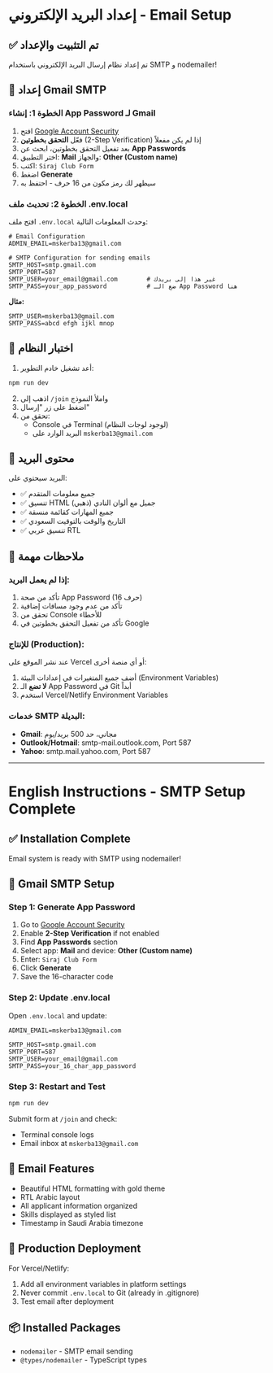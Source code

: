 # إعداد البريد الإلكتروني - Email Setup

## ✅ تم التثبيت والإعداد

تم إعداد نظام إرسال البريد الإلكتروني باستخدام SMTP و nodemailer!

## 📧 إعداد Gmail SMTP

### الخطوة 1: إنشاء App Password لـ Gmail

1. افتح [Google Account Security](https://myaccount.google.com/security)
2. فعّل **التحقق بخطوتين** (2-Step Verification) إذا لم يكن مفعلاً
3. بعد تفعيل التحقق بخطوتين، ابحث عن **App Passwords**
4. اختر التطبيق: **Mail** والجهاز: **Other (Custom name)**
5. اكتب: `Siraj Club Form`
6. اضغط **Generate**
7. سيظهر لك رمز مكون من 16 حرف - احتفظ به

### الخطوة 2: تحديث ملف .env.local

افتح ملف `.env.local` وحدث المعلومات التالية:

```env
# Email Configuration
ADMIN_EMAIL=mskerba13@gmail.com

# SMTP Configuration for sending emails
SMTP_HOST=smtp.gmail.com
SMTP_PORT=587
SMTP_USER=your_email@gmail.com        # غير هذا إلى بريدك
SMTP_PASS=your_app_password           # ضع الـ App Password هنا
```

**مثال:**
```env
SMTP_USER=mskerba13@gmail.com
SMTP_PASS=abcd efgh ijkl mnop
```

## 🧪 اختبار النظام

1. أعد تشغيل خادم التطوير:
```bash
npm run dev
```

2. اذهب إلى `/join` واملأ النموذج
3. اضغط على زر "إرسال"
4. تحقق من:
   - Console في Terminal (لوجود لوجات النظام)
   - البريد الوارد على `mskerba13@gmail.com`

## 📧 محتوى البريد

البريد سيحتوي على:
- ✅ جميع معلومات المتقدم
- ✅ تنسيق HTML جميل مع ألوان النادي (ذهبي)
- ✅ جميع المهارات كقائمة منسقة
- ✅ التاريخ والوقت بالتوقيت السعودي
- ✅ تنسيق عربي RTL

## 🔧 ملاحظات مهمة

### إذا لم يعمل البريد:
1. تأكد من صحة App Password (16 حرف)
2. تأكد من عدم وجود مسافات إضافية
3. تحقق من Console للأخطاء
4. تأكد من تفعيل التحقق بخطوتين في Google

### للإنتاج (Production):
عند نشر الموقع على Vercel أو أي منصة أخرى:
1. أضف جميع المتغيرات في إعدادات البيئة (Environment Variables)
2. **لا تضع** الـ App Password في Git أبداً
3. استخدم Vercel/Netlify Environment Variables

### خدمات SMTP البديلة:
- **Gmail**: مجاني، حد 500 بريد/يوم
- **Outlook/Hotmail**: smtp-mail.outlook.com, Port 587
- **Yahoo**: smtp.mail.yahoo.com, Port 587

---

# English Instructions - SMTP Setup Complete

## ✅ Installation Complete

Email system is ready with SMTP using nodemailer!

## 📧 Gmail SMTP Setup

### Step 1: Generate App Password

1. Go to [Google Account Security](https://myaccount.google.com/security)
2. Enable **2-Step Verification** if not enabled
3. Find **App Passwords** section
4. Select app: **Mail** and device: **Other (Custom name)**
5. Enter: `Siraj Club Form`
6. Click **Generate**
7. Save the 16-character code

### Step 2: Update .env.local

Open `.env.local` and update:

```env
ADMIN_EMAIL=mskerba13@gmail.com

SMTP_HOST=smtp.gmail.com
SMTP_PORT=587
SMTP_USER=your_email@gmail.com
SMTP_PASS=your_16_char_app_password
```

### Step 3: Restart and Test

```bash
npm run dev
```

Submit form at `/join` and check:
- Terminal console logs
- Email inbox at `mskerba13@gmail.com`

## 🎨 Email Features

- Beautiful HTML formatting with gold theme
- RTL Arabic layout
- All applicant information organized
- Skills displayed as styled list
- Timestamp in Saudi Arabia timezone

## 🚀 Production Deployment

For Vercel/Netlify:
1. Add all environment variables in platform settings
2. Never commit `.env.local` to Git (already in .gitignore)
3. Test email after deployment

## 📦 Installed Packages

- `nodemailer` - SMTP email sending
- `@types/nodemailer` - TypeScript types
